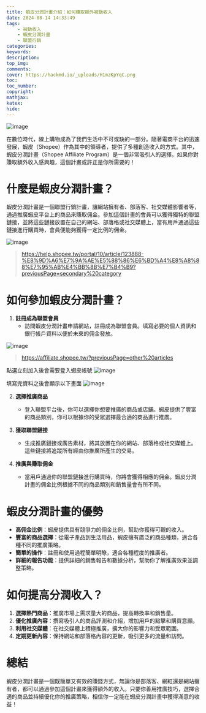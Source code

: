 ```yaml
---
title: 蝦皮分潤計畫介紹：如何賺取額外被動收入
date: 2024-08-14 14:33:49
tags:
    - 被動收入
    - 蝦皮分潤計畫
    - 聯盟行銷
categories:
keywords:
description:
top_img:
comments:
cover: https://hackmd.io/_uploads/H1mzKpYqC.png
toc:
toc_number:
copyright:
mathjax:
katex:
hide:
---
```


![image](https://hackmd.io/_uploads/H1mzKpYqC.png)

在數位時代，線上購物成為了我們生活中不可或缺的一部分。隨著電商平台的迅速發展，蝦皮（Shopee）作為其中的領導者，提供了多種創造收入的方式。其中，蝦皮分潤計畫（Shopee Affiliate Program）是一個非常吸引人的選擇。如果你對賺取額外收入感興趣，這個計畫或許正是你所需要的！

# 什麼是蝦皮分潤計畫？

蝦皮分潤計畫是一個聯盟行銷計畫，讓網站擁有者、部落客、社交媒體影響者等，通過推廣蝦皮平台上的商品來賺取佣金。參加這個計畫的會員可以獲得獨特的聯盟鏈接，並將這些鏈接放置在自己的網站、部落格或社交媒體上，當有用戶通過這些鏈接進行購買時，會員便能夠獲得一定比例的佣金。

![image](https://hackmd.io/_uploads/HyLGOpt90.png)
>https://help.shopee.tw/portal/10/article/123888-%E8%9D%A6%E7%9A%AE%E5%88%86%E6%BD%A4%E8%A8%88%E7%95%AB%E4%BB%8B%E7%B4%B9?previousPage=secondary%20category

# 如何參加蝦皮分潤計畫？

1. **註冊成為聯盟會員**
   - 訪問蝦皮分潤計畫申請網站，註冊成為聯盟會員。填寫必要的個人資訊和銀行帳戶資料以便於未來的佣金發放。

![image](https://hackmd.io/_uploads/H1mzKpYqC.png)
>https://affiliate.shopee.tw/?previousPage=other%20articles

點選立刻加入後會需要登入蝦皮帳號
![image](https://hackmd.io/_uploads/SJKAYaK5R.png)

填寫完資料之後會顯示以下畫面
![image](https://hackmd.io/_uploads/B1QX5aF50.png)


2. **選擇推廣商品**
   - 登入聯盟平台後，你可以選擇你想要推廣的商品或店鋪。蝦皮提供了豐富的商品類別，你可以根據你的受眾選擇最合適的商品進行推廣。

3. **獲取聯盟鏈接**
   - 生成推廣鏈接或廣告素材，將其放置在你的網站、部落格或社交媒體上。這些鏈接將追蹤所有經由你推廣所產生的交易。

4. **推廣與賺取佣金**
   - 當用戶通過你的聯盟鏈接進行購買時，你將會獲得相應的佣金。蝦皮分潤計畫的佣金比例根據不同的商品類別和銷售量會有所不同。

# 蝦皮分潤計畫的優勢

- **高佣金比例**：蝦皮提供具有競爭力的佣金比例，幫助你獲得可觀的收入。
- **豐富的商品選擇**：從電子產品到生活用品，蝦皮擁有廣泛的商品種類，適合各種不同的推廣策略。
- **簡單的操作**：註冊和使用過程簡單明瞭，適合各種程度的推廣者。
- **詳細的報告功能**：提供詳細的銷售報告和數據分析，幫助你了解推廣效果並調整策略。

# 如何提高分潤收入？

1. **選擇熱門商品**：推廣市場上需求量大的商品，提高轉換率和銷售量。
2. **優化推廣內容**：撰寫吸引人的商品評測和介紹，增加用戶的點擊和購買意願。
3. **利用社交媒體**：在社交媒體上積極推廣，擴大你的影響力和受眾範圍。
4. **定期更新內容**：保持網站和部落格內容的更新，吸引更多的流量和訪問。

# 總結

蝦皮分潤計畫是一個既簡單又有效的賺錢方式，無論你是部落客、網紅還是網站擁有者，都可以通過參加這個計畫來獲得額外的收入。只要你善用推廣技巧，選擇合適的商品並持續優化你的推廣策略，相信你一定能在蝦皮分潤計畫中獲得滿意的收益！
